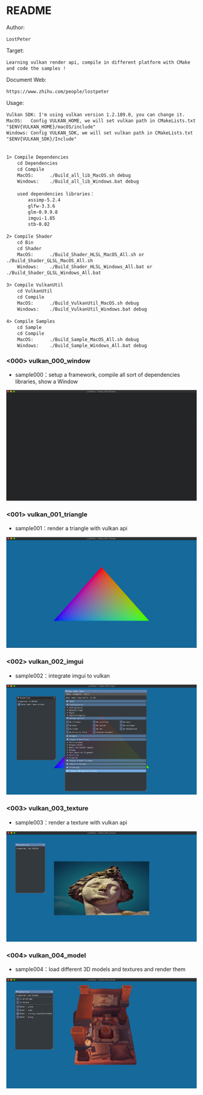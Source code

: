 # README #

Author: 

    LostPeter

Target: 

    Learning vulkan render api, compile in different platform with CMake and code the samples !

Document Web: 

    https://www.zhihu.com/people/lostpeter

Usage:

    Vulkan SDK: I'm using vulkan version 1.2.189.0, you can change it.    
    MacOS:   Config VULKAN_HOME, we will set vulkan path in CMakeLists.txt "$ENV{VULKAN_HOME}/macOS/include"  
    Windows: Config VULKAN_SDK, we will set vulkan path in CMakeLists.txt "$ENV{VULKAN_SDK}/Include"
    

    1> Compile Dependencies
        cd Dependencies
        cd Compile
        MacOS:      ./Build_all_lib_MacOS.sh debug
        Windows:    ./Build_all_lib_Windows.bat debug

        used dependencies libraries：
            assimp-5.2.4
            glfw-3.3.6
            glm-0.9.9.8
            imgui-1.85
            stb-0.02

    2> Compile Shader
        cd Bin
        cd Shader
        MacOS:      ./Build_Shader_HLSL_MacOS_All.sh or ./Build_Shader_GLSL_MacOS_All.sh
        Windows:    ./Build_Shader_HLSL_Windows_All.bat or ./Build_Shader_GLSL_Windows_All.bat

    3> Compile VulkanUtil
        cd VulkanUtil
        cd Compile
        MacOS:      ./Build_VulkanUtil_MacOS.sh debug
        Windows:    ./Build_VulkanUtil_Windows.bat debug

    4> Compile Samples
        cd Sample
        cd Compile
        MacOS:      ./Build_Sample_MacOS_All.sh debug
        Windows:    ./Build_Sample_Windows_All.bat debug


### <000> vulkan_000_window
* sample000：setup a framework, compile all sort of dependencies libraries, show a Window 

![image](https://github.com/LostPeter/LostPeterVulkan/blob/main/Images/vulkan_000_window.png)

### <001> vulkan_001_triangle
* sample001：render a triangle with vulkan api

![image](https://github.com/LostPeter/LostPeterVulkan/blob/main/Images/vulkan_001_triangle.png)

### <002> vulkan_002_imgui
* sample002：integrate imgui to vulkan

![image](https://github.com/LostPeter/LostPeterVulkan/blob/main/Images/vulkan_002_imgui.png)

### <003> vulkan_003_texture
* sample003：render a texture with vulkan api

![image](https://github.com/LostPeter/LostPeterVulkan/blob/main/Images/vulkan_003_texture.png)

### <004> vulkan_004_model
* sample004：load different 3D models and textures and render them

![image](https://github.com/LostPeter/LostPeterVulkan/blob/main/Images/vulkan_004_model.png)
